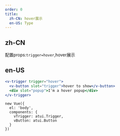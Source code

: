 ```yaml
---
order: 0
title:
  zh-CN: hover展示
  en-US: Type
---
```


## zh-CN
配置props:`trigger=hover`,hover展示

## en-US

````jsx
<v-trigger trigger="hover">
  <v-button slot="trigger">hover to show</v-button>
  <div slot="popup">I'm a hover popup</div>
</v-trigger>
````

````vue-script
new Vue({
  el: 'body',
  components: {
    vTrigger: atui.Trigger,
    vButton: atui.Button
  }
})
````
